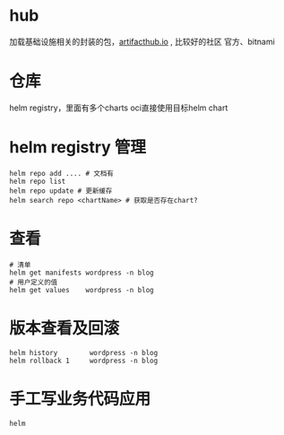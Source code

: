 # hub
加载基础设施相关的封装的包，[artifacthub.io](https://artifacthub.io/) , 
比较好的社区 官方、bitnami 

# 仓库
helm registry，里面有多个charts
oci直接使用目标helm chart

# helm registry 管理
```
helm repo add .... # 文档有
helm repo list  
helm repo update # 更新缓存
helm search repo <chartName> # 获取是否存在chart?
```

# 查看
```
# 清单
helm get manifests wordpress -n blog
# 用户定义的值
helm get values    wordpress -n blog
```

# 版本查看及回滚
```
helm history        wordpress -n blog
helm rollback 1     wordpress -n blog
```

# 手工写业务代码应用
```
helm
```

